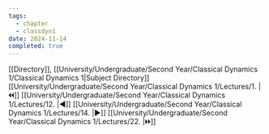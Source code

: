 ```yaml
---
tags:
  - chapter
  - classdyn1
date: 2024-11-14
completed: true
---
```

[[Directory]], [[University/Undergraduate/Second Year/Classical Dynamics 1/Classical Dynamics 1|Subject Directory]]
[[University/Undergraduate/Second Year/Classical Dynamics 1/Lectures/1. |🞀🞀]] [[University/Undergraduate/Second Year/Classical Dynamics 1/Lectures/12. |◀]] [[University/Undergraduate/Second Year/Classical Dynamics 1/Lectures/14. |▶]] [[University/Undergraduate/Second Year/Classical Dynamics 1/Lectures/22. |🞂🞂]]
# 
## 
### 